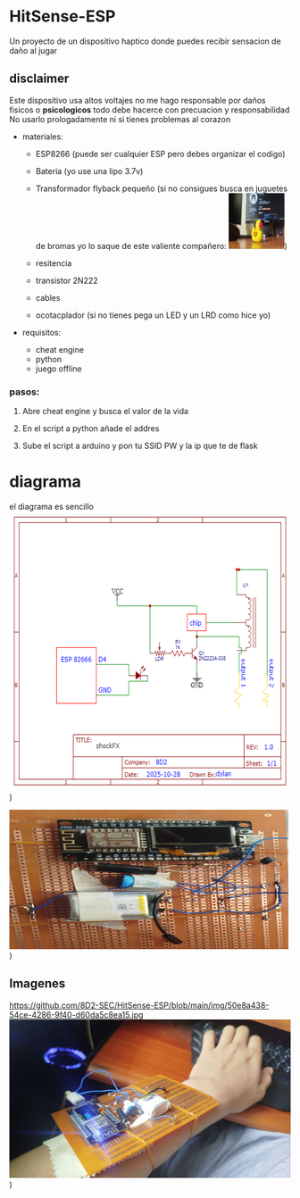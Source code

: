 # HitSense-ESP
Un proyecto de un dispositivo haptico donde puedes recibir sensacion de daño al jugar 

## disclaimer
Este dispositivo usa altos voltajes no me hago responsable por daños fisicos o **psicologicos** todo debe hacerce con precuacion y responsabilidad
No usarlo prologadamente ni si tienes problemas al corazon
- materiales:
  - ESP8266 (puede ser cualquier ESP pero debes organizar el codigo)
  
  - Bateria (yo use una lipo 3.7v)
  

  - Transformador flyback pequeño (si no consigues busca en juguetes de bromas yo lo saque de este valiente compañero: <img src="https://github.com/8D2-SEC/HitSense-ESP/raw/main/img/dcd4ffee-c84b-4b2f-b2bd-fa0c20e818af.jpg" width="100" height="100">)
  
  - resitencia 
  
  - transistor 2N222
  
  - cables
  
  - ocotacplador (si no tienes pega un LED y un LRD como hice yo)

- requisitos:
  - cheat engine
  - python
  - juego offline

### pasos:
1. Abre cheat engine y busca el valor de la vida

2. En el script a python añade el addres

3. Sube el script a arduino y pon tu SSID PW y la ip que te de flask

# diagrama
el diagrama es sencillo
<img src="https://github.com/8D2-SEC/HitSense-ESP/blob/main/img/Schematic_shockgames_2025-10-28.png" width="600" height="501">)

<img src="https://github.com/8D2-SEC/HitSense-ESP/blob/main/img/78bc5b08-0118-4968-bf98-400b1e25a2fb.jpg" width="500" height="250">)
## Imagenes
https://github.com/8D2-SEC/HitSense-ESP/blob/main/img/50e8a438-54ce-4286-9f40-d60da5c8ea15.jpg
<img src="https://github.com/8D2-SEC/HitSense-ESP/blob/main/img/50e8a438-54ce-4286-9f40-d60da5c8ea15.jpg">)


